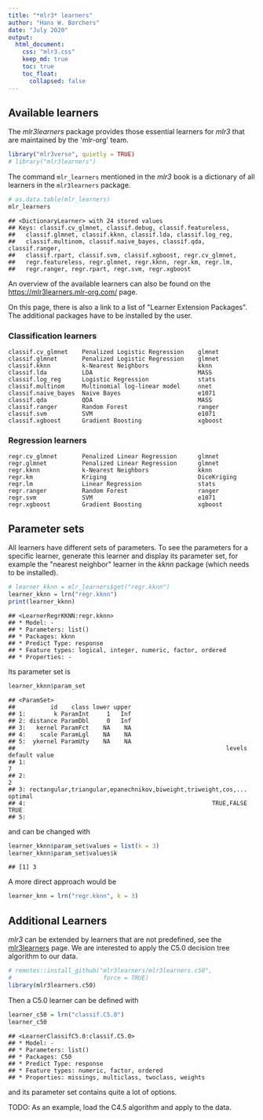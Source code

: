 ```yaml
---
title: "*mlr3* learners"
author: "Hans W. Borchers"
date: "July 2020"
output:
  html_document:
    css: "mlr3.css"
    keep_md: true
    toc: true
    toc_float:
      collapsed: false  
---
```




## Available learners

The *mlr3learners* package provides those essential learners for *mlr3* that are maintained by the 'mlr-org' team.


```r
library("mlr3verse", quietly = TRUE)
# library("mlr3learners")
```
The command `mlr_learners` mentioned in the *mlr3* book is a dictionary of all learners in the `mlr3learners` package.


```r
# as.data.table(mlr_learners)
mlr_learners
```

```
## <DictionaryLearner> with 24 stored values
## Keys: classif.cv_glmnet, classif.debug, classif.featureless,
##   classif.glmnet, classif.kknn, classif.lda, classif.log_reg,
##   classif.multinom, classif.naive_bayes, classif.qda, classif.ranger,
##   classif.rpart, classif.svm, classif.xgboost, regr.cv_glmnet,
##   regr.featureless, regr.glmnet, regr.kknn, regr.km, regr.lm,
##   regr.ranger, regr.rpart, regr.svm, regr.xgboost
```


An overview of the available learners can also be found on the https://mlr3learners.mlr-org.com/ page.

On this page, there is also a link to a list of "Learner Extension Packages". The additional packages have to be installed by the user.

### Classification learners

    classif.cv_glmnet    Penalized Logistic Regression    glmnet
    classif.glmnet       Penalized Logistic Regression    glmnet
    classif.kknn         k-Nearest Neighbors              kknn
    classif.lda          LDA                              MASS
    classif.log_reg      Logistic Regression              stats
    classif.multinom     Multinomial log-linear model     nnet
    classif.naive_bayes  Naive Bayes                      e1071
    classif.qda          QDA                              MASS
    classif.ranger       Random Forest                    ranger
    classif.svm          SVM                              e1071
    classif.xgboost      Gradient Boosting                xgboost
 
### Regression learners 
 
    regr.cv_glmnet       Penalized Linear Regression      glmnet
    regr.glmnet          Penalized Linear Regression      glmnet
    regr.kknn            k-Nearest Neighbors              kknn
    regr.km              Kriging                          DiceKriging
    regr.lm              Linear Regression                stats
    regr.ranger          Random Forest                    ranger
    regr.svm             SVM                              e1071
    regr.xgboost         Gradient Boosting                xgboost


## Parameter sets

All learners have different sets of parameters. To see the parameters for a specific learner, generate this learner and display its parameter set, for example the "nearest neighbor" learner in the *kknn* package (which needs to be installed).

```r
# learner_kknn = mlr_learners$get("regr.kknn")
learner_kknn = lrn("regr.kknn")
print(learner_kknn)
```

```
## <LearnerRegrKKNN:regr.kknn>
## * Model: -
## * Parameters: list()
## * Packages: kknn
## * Predict Type: response
## * Feature types: logical, integer, numeric, factor, ordered
## * Properties: -
```

Its parameter set is

```r
learner_kknn$param_set
```

```
## <ParamSet>
##          id    class lower upper
## 1:        k ParamInt     1   Inf
## 2: distance ParamDbl     0   Inf
## 3:   kernel ParamFct    NA    NA
## 4:    scale ParamLgl    NA    NA
## 5:  ykernel ParamUty    NA    NA
##                                                            levels default value
## 1:                                                                      7      
## 2:                                                                      2      
## 3: rectangular,triangular,epanechnikov,biweight,triweight,cos,... optimal      
## 4:                                                     TRUE,FALSE    TRUE      
## 5:
```
and can be changed with

```r
learner_kknn$param_set$values = list(k = 3)
learner_kknn$param_set$values$k
```

```
## [1] 3
```
A more direct approach would be
```r
learner_knn = lrn("regr.kknn", k = 3)
```


## Additional Learners

*mlr3* can be extended by learners that are not predefined, see the [mlr3learners](https://mlr3learners.mlr-org.com) page. We are interested to apply the C5.0 decision tree algorithm to our data.

```r
# remotes::install_github("mlr3learners/mlr3learners.c50",
#                          force = TRUE)
library(mlr3learners.c50)
```

Then a C5.0 learner can be defined with

```r
learner_c50 = lrn("classif.C5.0")
learner_c50
```

```
## <LearnerClassifC5.0:classif.C5.0>
## * Model: -
## * Parameters: list()
## * Packages: C50
## * Predict Type: response
## * Feature types: numeric, factor, ordered
## * Properties: missings, multiclass, twoclass, weights
```
and its parameter set contains quite a lot of options.

TODO: As an example, load the C4.5 algorithm and apply to the data.
